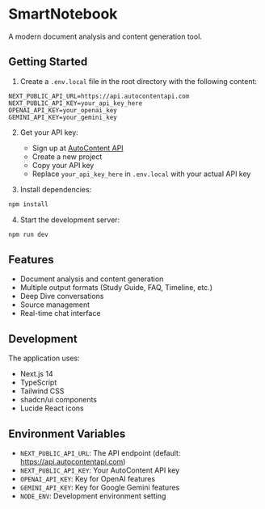 # SmartNotebook

A modern document analysis and content generation tool.

## Getting Started

1. Create a `.env.local` file in the root directory with the following content:
```env
NEXT_PUBLIC_API_URL=https://api.autocontentapi.com
NEXT_PUBLIC_API_KEY=your_api_key_here
OPENAI_API_KEY=your_openai_key
GEMINI_API_KEY=your_gemini_key
```

2. Get your API key:
   - Sign up at [AutoContent API](https://autocontentapi.com)
   - Create a new project
   - Copy your API key
   - Replace `your_api_key_here` in `.env.local` with your actual API key

3. Install dependencies:
```bash
npm install
```

4. Start the development server:
```bash
npm run dev
```

## Features

- Document analysis and content generation
- Multiple output formats (Study Guide, FAQ, Timeline, etc.)
- Deep Dive conversations
- Source management
- Real-time chat interface

## Development

The application uses:
- Next.js 14
- TypeScript
- Tailwind CSS
- shadcn/ui components
- Lucide React icons

## Environment Variables

- `NEXT_PUBLIC_API_URL`: The API endpoint (default: https://api.autocontentapi.com)
- `NEXT_PUBLIC_API_KEY`: Your AutoContent API key
- `OPENAI_API_KEY`: Key for OpenAI features
- `GEMINI_API_KEY`: Key for Google Gemini features
- `NODE_ENV`: Development environment setting
